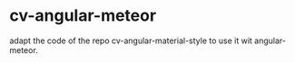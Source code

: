 # cv-angular-meteor
adapt the code of the repo  cv-angular-material-style to use it wit angular-meteor.
